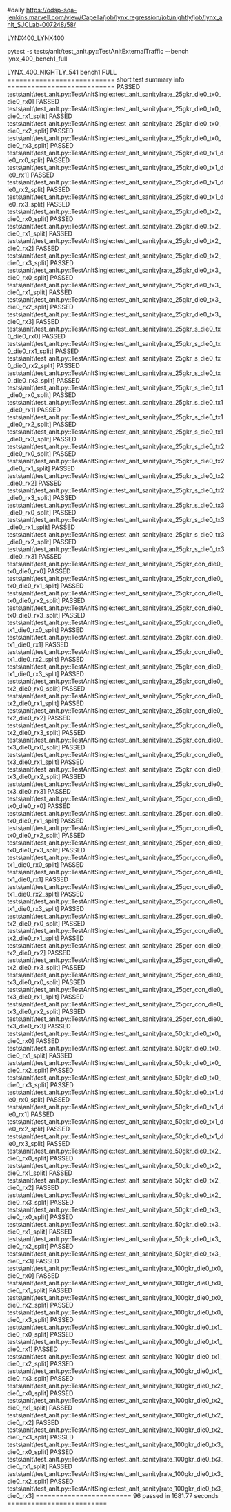 
#daily
https://odsp-sqa-jenkins.marvell.com/view/Capella/job/lynx.regression/job/nightly/job/lynx_anlt_SJCLab-007248/58/


LYNX400_LYNX400

pytest -s tests/anlt/test_anlt.py::TestAnltExternalTraffic --bench lynx_400_bench1_full

LYNX_400_NIGHTLY_541 
bench1 FULL
=========================== short test summary info ===========================
PASSED tests\anlt\test_anlt.py::TestAnltSingle::test_anlt_sanity[rate_25gkr_die0_tx0_die0_rx0]
PASSED tests\anlt\test_anlt.py::TestAnltSingle::test_anlt_sanity[rate_25gkr_die0_tx0_die0_rx1_split]
PASSED tests\anlt\test_anlt.py::TestAnltSingle::test_anlt_sanity[rate_25gkr_die0_tx0_die0_rx2_split]
PASSED tests\anlt\test_anlt.py::TestAnltSingle::test_anlt_sanity[rate_25gkr_die0_tx0_die0_rx3_split]
PASSED tests\anlt\test_anlt.py::TestAnltSingle::test_anlt_sanity[rate_25gkr_die0_tx1_die0_rx0_split]
PASSED tests\anlt\test_anlt.py::TestAnltSingle::test_anlt_sanity[rate_25gkr_die0_tx1_die0_rx1]
PASSED tests\anlt\test_anlt.py::TestAnltSingle::test_anlt_sanity[rate_25gkr_die0_tx1_die0_rx2_split]
PASSED tests\anlt\test_anlt.py::TestAnltSingle::test_anlt_sanity[rate_25gkr_die0_tx1_die0_rx3_split]
PASSED tests\anlt\test_anlt.py::TestAnltSingle::test_anlt_sanity[rate_25gkr_die0_tx2_die0_rx0_split]
PASSED tests\anlt\test_anlt.py::TestAnltSingle::test_anlt_sanity[rate_25gkr_die0_tx2_die0_rx1_split]
PASSED tests\anlt\test_anlt.py::TestAnltSingle::test_anlt_sanity[rate_25gkr_die0_tx2_die0_rx2]
PASSED tests\anlt\test_anlt.py::TestAnltSingle::test_anlt_sanity[rate_25gkr_die0_tx2_die0_rx3_split]
PASSED tests\anlt\test_anlt.py::TestAnltSingle::test_anlt_sanity[rate_25gkr_die0_tx3_die0_rx0_split]
PASSED tests\anlt\test_anlt.py::TestAnltSingle::test_anlt_sanity[rate_25gkr_die0_tx3_die0_rx1_split]
PASSED tests\anlt\test_anlt.py::TestAnltSingle::test_anlt_sanity[rate_25gkr_die0_tx3_die0_rx2_split]
PASSED tests\anlt\test_anlt.py::TestAnltSingle::test_anlt_sanity[rate_25gkr_die0_tx3_die0_rx3]
PASSED tests\anlt\test_anlt.py::TestAnltSingle::test_anlt_sanity[rate_25gkr_s_die0_tx0_die0_rx0]
PASSED tests\anlt\test_anlt.py::TestAnltSingle::test_anlt_sanity[rate_25gkr_s_die0_tx0_die0_rx1_split]
PASSED tests\anlt\test_anlt.py::TestAnltSingle::test_anlt_sanity[rate_25gkr_s_die0_tx0_die0_rx2_split]
PASSED tests\anlt\test_anlt.py::TestAnltSingle::test_anlt_sanity[rate_25gkr_s_die0_tx0_die0_rx3_split]
PASSED tests\anlt\test_anlt.py::TestAnltSingle::test_anlt_sanity[rate_25gkr_s_die0_tx1_die0_rx0_split]
PASSED tests\anlt\test_anlt.py::TestAnltSingle::test_anlt_sanity[rate_25gkr_s_die0_tx1_die0_rx1]
PASSED tests\anlt\test_anlt.py::TestAnltSingle::test_anlt_sanity[rate_25gkr_s_die0_tx1_die0_rx2_split]
PASSED tests\anlt\test_anlt.py::TestAnltSingle::test_anlt_sanity[rate_25gkr_s_die0_tx1_die0_rx3_split]
PASSED tests\anlt\test_anlt.py::TestAnltSingle::test_anlt_sanity[rate_25gkr_s_die0_tx2_die0_rx0_split]
PASSED tests\anlt\test_anlt.py::TestAnltSingle::test_anlt_sanity[rate_25gkr_s_die0_tx2_die0_rx1_split]
PASSED tests\anlt\test_anlt.py::TestAnltSingle::test_anlt_sanity[rate_25gkr_s_die0_tx2_die0_rx2]
PASSED tests\anlt\test_anlt.py::TestAnltSingle::test_anlt_sanity[rate_25gkr_s_die0_tx2_die0_rx3_split]
PASSED tests\anlt\test_anlt.py::TestAnltSingle::test_anlt_sanity[rate_25gkr_s_die0_tx3_die0_rx0_split]
PASSED tests\anlt\test_anlt.py::TestAnltSingle::test_anlt_sanity[rate_25gkr_s_die0_tx3_die0_rx1_split]
PASSED tests\anlt\test_anlt.py::TestAnltSingle::test_anlt_sanity[rate_25gkr_s_die0_tx3_die0_rx2_split]
PASSED tests\anlt\test_anlt.py::TestAnltSingle::test_anlt_sanity[rate_25gkr_s_die0_tx3_die0_rx3]
PASSED tests\anlt\test_anlt.py::TestAnltSingle::test_anlt_sanity[rate_25gkr_con_die0_tx0_die0_rx0]
PASSED tests\anlt\test_anlt.py::TestAnltSingle::test_anlt_sanity[rate_25gkr_con_die0_tx0_die0_rx1_split]
PASSED tests\anlt\test_anlt.py::TestAnltSingle::test_anlt_sanity[rate_25gkr_con_die0_tx0_die0_rx2_split]
PASSED tests\anlt\test_anlt.py::TestAnltSingle::test_anlt_sanity[rate_25gkr_con_die0_tx0_die0_rx3_split]
PASSED tests\anlt\test_anlt.py::TestAnltSingle::test_anlt_sanity[rate_25gkr_con_die0_tx1_die0_rx0_split]
PASSED tests\anlt\test_anlt.py::TestAnltSingle::test_anlt_sanity[rate_25gkr_con_die0_tx1_die0_rx1]
PASSED tests\anlt\test_anlt.py::TestAnltSingle::test_anlt_sanity[rate_25gkr_con_die0_tx1_die0_rx2_split]
PASSED tests\anlt\test_anlt.py::TestAnltSingle::test_anlt_sanity[rate_25gkr_con_die0_tx1_die0_rx3_split]
PASSED tests\anlt\test_anlt.py::TestAnltSingle::test_anlt_sanity[rate_25gkr_con_die0_tx2_die0_rx0_split]
PASSED tests\anlt\test_anlt.py::TestAnltSingle::test_anlt_sanity[rate_25gkr_con_die0_tx2_die0_rx1_split]
PASSED tests\anlt\test_anlt.py::TestAnltSingle::test_anlt_sanity[rate_25gkr_con_die0_tx2_die0_rx2]
PASSED tests\anlt\test_anlt.py::TestAnltSingle::test_anlt_sanity[rate_25gkr_con_die0_tx2_die0_rx3_split]
PASSED tests\anlt\test_anlt.py::TestAnltSingle::test_anlt_sanity[rate_25gkr_con_die0_tx3_die0_rx0_split]
PASSED tests\anlt\test_anlt.py::TestAnltSingle::test_anlt_sanity[rate_25gkr_con_die0_tx3_die0_rx1_split]
PASSED tests\anlt\test_anlt.py::TestAnltSingle::test_anlt_sanity[rate_25gkr_con_die0_tx3_die0_rx2_split]
PASSED tests\anlt\test_anlt.py::TestAnltSingle::test_anlt_sanity[rate_25gkr_con_die0_tx3_die0_rx3]
PASSED tests\anlt\test_anlt.py::TestAnltSingle::test_anlt_sanity[rate_25gcr_con_die0_tx0_die0_rx0]
PASSED tests\anlt\test_anlt.py::TestAnltSingle::test_anlt_sanity[rate_25gcr_con_die0_tx0_die0_rx1_split]
PASSED tests\anlt\test_anlt.py::TestAnltSingle::test_anlt_sanity[rate_25gcr_con_die0_tx0_die0_rx2_split]
PASSED tests\anlt\test_anlt.py::TestAnltSingle::test_anlt_sanity[rate_25gcr_con_die0_tx0_die0_rx3_split]
PASSED tests\anlt\test_anlt.py::TestAnltSingle::test_anlt_sanity[rate_25gcr_con_die0_tx1_die0_rx0_split]
PASSED tests\anlt\test_anlt.py::TestAnltSingle::test_anlt_sanity[rate_25gcr_con_die0_tx1_die0_rx1]
PASSED tests\anlt\test_anlt.py::TestAnltSingle::test_anlt_sanity[rate_25gcr_con_die0_tx1_die0_rx2_split]
PASSED tests\anlt\test_anlt.py::TestAnltSingle::test_anlt_sanity[rate_25gcr_con_die0_tx1_die0_rx3_split]
PASSED tests\anlt\test_anlt.py::TestAnltSingle::test_anlt_sanity[rate_25gcr_con_die0_tx2_die0_rx0_split]
PASSED tests\anlt\test_anlt.py::TestAnltSingle::test_anlt_sanity[rate_25gcr_con_die0_tx2_die0_rx1_split]
PASSED tests\anlt\test_anlt.py::TestAnltSingle::test_anlt_sanity[rate_25gcr_con_die0_tx2_die0_rx2]
PASSED tests\anlt\test_anlt.py::TestAnltSingle::test_anlt_sanity[rate_25gcr_con_die0_tx2_die0_rx3_split]
PASSED tests\anlt\test_anlt.py::TestAnltSingle::test_anlt_sanity[rate_25gcr_con_die0_tx3_die0_rx0_split]
PASSED tests\anlt\test_anlt.py::TestAnltSingle::test_anlt_sanity[rate_25gcr_con_die0_tx3_die0_rx1_split]
PASSED tests\anlt\test_anlt.py::TestAnltSingle::test_anlt_sanity[rate_25gcr_con_die0_tx3_die0_rx2_split]
PASSED tests\anlt\test_anlt.py::TestAnltSingle::test_anlt_sanity[rate_25gcr_con_die0_tx3_die0_rx3]
PASSED tests\anlt\test_anlt.py::TestAnltSingle::test_anlt_sanity[rate_50gkr_die0_tx0_die0_rx0]
PASSED tests\anlt\test_anlt.py::TestAnltSingle::test_anlt_sanity[rate_50gkr_die0_tx0_die0_rx1_split]
PASSED tests\anlt\test_anlt.py::TestAnltSingle::test_anlt_sanity[rate_50gkr_die0_tx0_die0_rx2_split]
PASSED tests\anlt\test_anlt.py::TestAnltSingle::test_anlt_sanity[rate_50gkr_die0_tx0_die0_rx3_split]
PASSED tests\anlt\test_anlt.py::TestAnltSingle::test_anlt_sanity[rate_50gkr_die0_tx1_die0_rx0_split]
PASSED tests\anlt\test_anlt.py::TestAnltSingle::test_anlt_sanity[rate_50gkr_die0_tx1_die0_rx1]
PASSED tests\anlt\test_anlt.py::TestAnltSingle::test_anlt_sanity[rate_50gkr_die0_tx1_die0_rx2_split]
PASSED tests\anlt\test_anlt.py::TestAnltSingle::test_anlt_sanity[rate_50gkr_die0_tx1_die0_rx3_split]
PASSED tests\anlt\test_anlt.py::TestAnltSingle::test_anlt_sanity[rate_50gkr_die0_tx2_die0_rx0_split]
PASSED tests\anlt\test_anlt.py::TestAnltSingle::test_anlt_sanity[rate_50gkr_die0_tx2_die0_rx1_split]
PASSED tests\anlt\test_anlt.py::TestAnltSingle::test_anlt_sanity[rate_50gkr_die0_tx2_die0_rx2]
PASSED tests\anlt\test_anlt.py::TestAnltSingle::test_anlt_sanity[rate_50gkr_die0_tx2_die0_rx3_split]
PASSED tests\anlt\test_anlt.py::TestAnltSingle::test_anlt_sanity[rate_50gkr_die0_tx3_die0_rx0_split]
PASSED tests\anlt\test_anlt.py::TestAnltSingle::test_anlt_sanity[rate_50gkr_die0_tx3_die0_rx1_split]
PASSED tests\anlt\test_anlt.py::TestAnltSingle::test_anlt_sanity[rate_50gkr_die0_tx3_die0_rx2_split]
PASSED tests\anlt\test_anlt.py::TestAnltSingle::test_anlt_sanity[rate_50gkr_die0_tx3_die0_rx3]
PASSED tests\anlt\test_anlt.py::TestAnltSingle::test_anlt_sanity[rate_100gkr_die0_tx0_die0_rx0]
PASSED tests\anlt\test_anlt.py::TestAnltSingle::test_anlt_sanity[rate_100gkr_die0_tx0_die0_rx1_split]
PASSED tests\anlt\test_anlt.py::TestAnltSingle::test_anlt_sanity[rate_100gkr_die0_tx0_die0_rx2_split]
PASSED tests\anlt\test_anlt.py::TestAnltSingle::test_anlt_sanity[rate_100gkr_die0_tx0_die0_rx3_split]
PASSED tests\anlt\test_anlt.py::TestAnltSingle::test_anlt_sanity[rate_100gkr_die0_tx1_die0_rx0_split]
PASSED tests\anlt\test_anlt.py::TestAnltSingle::test_anlt_sanity[rate_100gkr_die0_tx1_die0_rx1]
PASSED tests\anlt\test_anlt.py::TestAnltSingle::test_anlt_sanity[rate_100gkr_die0_tx1_die0_rx2_split]
PASSED tests\anlt\test_anlt.py::TestAnltSingle::test_anlt_sanity[rate_100gkr_die0_tx1_die0_rx3_split]
PASSED tests\anlt\test_anlt.py::TestAnltSingle::test_anlt_sanity[rate_100gkr_die0_tx2_die0_rx0_split]
PASSED tests\anlt\test_anlt.py::TestAnltSingle::test_anlt_sanity[rate_100gkr_die0_tx2_die0_rx1_split]
PASSED tests\anlt\test_anlt.py::TestAnltSingle::test_anlt_sanity[rate_100gkr_die0_tx2_die0_rx2]
PASSED tests\anlt\test_anlt.py::TestAnltSingle::test_anlt_sanity[rate_100gkr_die0_tx2_die0_rx3_split]
PASSED tests\anlt\test_anlt.py::TestAnltSingle::test_anlt_sanity[rate_100gkr_die0_tx3_die0_rx0_split]
PASSED tests\anlt\test_anlt.py::TestAnltSingle::test_anlt_sanity[rate_100gkr_die0_tx3_die0_rx1_split]
PASSED tests\anlt\test_anlt.py::TestAnltSingle::test_anlt_sanity[rate_100gkr_die0_tx3_die0_rx2_split]
PASSED tests\anlt\test_anlt.py::TestAnltSingle::test_anlt_sanity[rate_100gkr_die0_tx3_die0_rx3]
======================== 96 passed in 1681.77 seconds =========================
